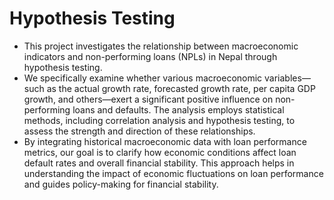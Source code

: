 # Hypothesis Testing

- This project investigates the relationship between macroeconomic indicators and non-performing loans (NPLs) in Nepal through hypothesis testing.
- We specifically examine whether various macroeconomic variables—such as the actual growth rate, forecasted growth rate, per capita GDP growth, and others—exert a significant positive influence on non-performing loans and defaults. The analysis employs statistical methods, including correlation analysis and hypothesis testing, to assess the strength and direction of these relationships.
- By integrating historical macroeconomic data with loan performance metrics, our goal is to clarify how economic conditions affect loan default rates and overall financial stability. This approach helps in understanding the impact of economic fluctuations on loan performance and guides policy-making for financial stability.
